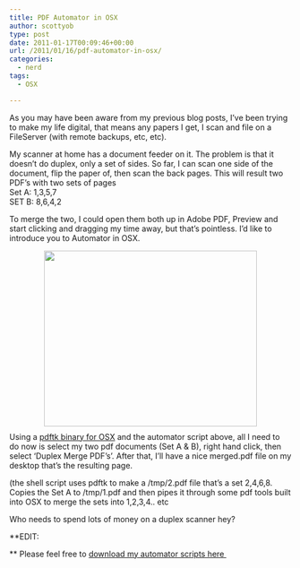 ```yaml
---
title: PDF Automator in OSX
author: scottyob
type: post
date: 2011-01-17T00:09:46+00:00
url: /2011/01/16/pdf-automator-in-osx/
categories:
  - nerd
tags:
  - OSX

---
```

<p style="clear: both;">
  As you may have been aware from my previous blog posts, I&#8217;ve been trying to make my life digital, that means any papers I get, I scan and file on a FileServer (with remote backups, etc, etc).
</p>

<p style="clear: both;">
  My scanner at home has a document feeder on it. The problem is that it doesn&#8217;t do duplex, only a set of sides. So far, I can scan one side of the document, flip the paper of, then scan the back pages. This will result two PDF&#8217;s with two sets of pages<br /> Set A: 1,3,5,7<br /> SET B: 8,6,4,2
</p>

<p style="clear: both;">
  To merge the two, I could open them both up in Adobe PDF, Preview and start clicking and dragging my time away, but that&#8217;s pointless. I&#8217;d like to introduce you to Automator in OSX.
</p>

<p style="clear: both;">
  <a class="image-link" href="http://www.scottyob.com/wp-content/uploads/2011/01/Merge_Duplex_PDFs.jpg" onclick="javascript:_gaq.push(['_trackEvent','outbound-article','http://www.scottyob.com']);"><img class="linked-to-original" style="text-align: center; display: block; margin: 0 auto 10px;" src="http://www.scottyob.com/wp-content/uploads/2011/01/Merge_Duplex_PDFs-thumb.jpg" alt="" width="380" height="314" /></a>Using a <a href="http://fredericiana.com/2010/03/01/pdftk-1-41-for-mac-os-x-10-6/" onclick="javascript:_gaq.push(['_trackEvent','outbound-article','http://fredericiana.com']);">pdftk binary for OSX</a> and the automator script above, all I need to do now is select my two pdf documents (Set A & B), right hand click, then select &#8216;Duplex Merge PDF&#8217;s&#8217;. After that, I&#8217;ll have a nice merged.pdf file on my desktop that&#8217;s the resulting page.
</p>

<p style="clear: both;">
  (the shell script uses pdftk to make a /tmp/2.pdf file that&#8217;s a set 2,4,6,8. Copies the Set A to /tmp/1.pdf and then pipes it through some pdf tools built into OSX to merge the sets into 1,2,3,4.. etc
</p>

<p style="clear: both;">
  Who needs to spend lots of money on a duplex scanner hey?
</p>

**EDIT:
  
** Please feel free to <a href="http://www.scottyob.com/wp-content/uploads/2011/01/osxDuplexAutomator.zip" onclick="javascript:_gaq.push(['_trackEvent','download','http://www.scottyob.com/wp-content/uploads/2011/01/osxDuplexAutomator.zip']);">download my automator scripts here </a>

&nbsp;
